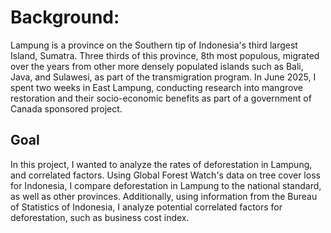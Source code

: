 # Background: 
Lampung is a province on the Southern tip of Indonesia's third largest Island, Sumatra. Three thirds of this province, 8th most populous, migrated over the years from other more densely populated islands such as Bali, Java, and Sulawesi, as part of the transmigration program. In June 2025, I spent two weeks in East Lampung, conducting research into mangrove restoration and their socio-economic benefits as part of a government of Canada sponsored project. 

## Goal
In this project, I wanted to analyze the rates of deforestation in Lampung, and correlated factors. Using Global Forest Watch's data on tree cover loss for Indonesia, I compare deforestation in Lampung to the national standard, as well as other provinces. Additionally, using information from the Bureau of Statistics of Indonesia, I analyze potential correlated factors for deforestation, such as business cost index. 
